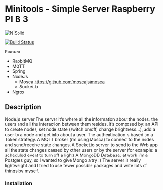 # Minitools - Simple Server Raspberry PI B 3

[![N|Solid](https://cldup.com/dTxpPi9lDf.thumb.png)](https://nodesource.com/products/nsolid)

[![Build Status](https://travis-ci.org/joemccann/dillinger.svg?branch=master)](https://travis-ci.org/joemccann/dillinger)

Feature
  - RabbitMQ
  - MQTT 
  - Spring 
  - NodeJs
    - Mosca https://github.com/moscajs/mosca
    - Socket.io 
  - Ngrox

## Description
Node.js server
The server it’s where all the information about the nodes, the users and all the interaction between them resides. It’s composed by:
an API to create nodes, set node state (switch on/off, change brightness…), add a user to a node and get info about a user. The authentication is based on a Token strategy.
A MQTT broker (i’m using Mosca) to connect to the nodes and send/receive state changes.
A Socket.io server, to send to the Web app all the state changes caused by other users or by the server (for example: a scheduled event to turn off a light)
A MongoDB Database: at work i’m a Postgres guy, so I wanted to give Mongo a try :)
The server is really lightweight and I tried to use fewer possible packages and write lots of things by myself.
### Installation
